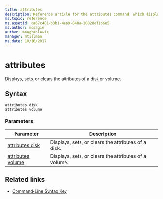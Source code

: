 ```yaml
---
title: attributes
description: Reference article for the attributes command, which displays, sets, or clears the attributes of a disk or volume.
ms.topic: reference
ms.assetid: da67c481-b3b1-4aa9-840a-10828ef1b6e5
ms.author: mosagie
author: meaghanlewis
manager: mtillman
ms.date: 10/16/2017
---
```


# attributes

Displays, sets, or clears the attributes of a disk or volume.

## Syntax

```
attributes disk
attributes volume
```

### Parameters

| Parameter | Description |
| --------- | ----------- |
| [attributes disk](attributes-disk.md) | Displays, sets, or clears the attributes of a disk. |
| [attributes volume](attributes-volume.md) | Displays, sets, or clears the attributes of a volume. |

## Related links

- [Command-Line Syntax Key](command-line-syntax-key.md)
